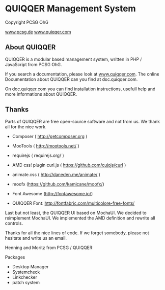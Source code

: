 
# QUIQQER Management System
Copyright PCSG OhG

www.pcsg.de
www.quiqqer.com

## About QUIQQER

QUIQQER is a modular based management system,
written in PHP / JavaScript from PCSG OhG.

If you search a documentation, please look at www.quiqqer.com.
The online Documentation about QUIQQER can you find at doc.quiqqer.com.

On doc.quiqqer.com you can find installation instructions, usefull help and more informations about QUIQQER.

## Thanks

Parts of QUIQQER are free open-source software and not from us.
We thank all for the nice work.

- Composer ( http://getcomposer.org )
- MooTools ( http://mootools.net/ )
- requirejs ( requirejs.org/ )
- AMD css! plugin curl.js ( https://github.com/cujojs/curl )
- animate.css ( http://daneden.me/animate/ )
- moofx (https://github.com/kamicane/moofx/)
- Font Awesome (http://fontawesome.io/)

- QUIQQER Font: http://fontfabric.com/multicolore-free-fonts/

Last but not least, the QUIQQER UI based on MochaUI.
We decided to reimplement MochaUI.
We implemented the AMD definition and rewrite all controls.

Thanks for all the nice lines of code.
If we forget somebody, please not hesitate and write us an email.

Henning and Moritz from PCSG / QUIQQER






Packages

- Desktop Manager
- Systemcheck
- Linkchecker
- patch system
